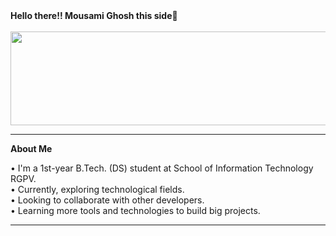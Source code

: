 <html>
  <head>
  </head>
  <body>
    <div>
      <strong style="display:flex; align-item:centre; justify-content:centre">Hello there!! Mousami Ghosh this side🌻</strong><br/> 
      <img src="https://i.pinimg.com/564x/ec/b7/71/ecb7717b8b61b205d162da2697c574f9.jpg" style="width:1500px;height:150px;">
  <hr/>
    </div>
    <div>
      <b>About Me</b>
      <p>
        &#x2022; I'm a 1st-year B.Tech. (DS) student at School of Information Technology RGPV. <br/>
        &#x2022; Currently, exploring technological fields. <br/>
        &#x2022; Looking to collaborate with other developers. <br/>
        &#x2022; Learning more tools and technologies to build big projects.
      </p>
      <hr/>
    </div>
    <div>
    </div>
  </body> 
</html>
<!---
mousamighosh216/mousamighosh216 is a ✨ special ✨ repository because its `README.md` (this file) appears on your GitHub profile.
You can click the Preview link to take a look at your changes.
--->
